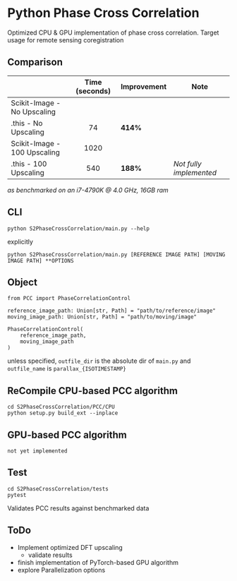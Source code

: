 # Python Phase Cross Correlation

Optimized CPU & GPU implementation of phase cross correlation. Target usage for remote sensing coregistration

## Comparison

|                              | Time (seconds) | Improvement | Note                  |
|------------------------------|:--------------:|-------------|-----------------------|
| Scikit-Image - No Upscaling  |                |             |                       |
| .this - No Upscaling         |       74       |     **414%**    |                       |
| Scikit-Image - 100 Upscaling |      1020      |             |                       |
|     .this - 100 Upscaling    |       540      |     **188%**    | *Not fully implemented* |

*as benchmarked on an i7-4790K @ 4.0 GHz, 16GB ram*

## CLI

    python S2PhaseCrossCorrelation/main.py --help

 explicitly

    python S2PhaseCrossCorrelation/main.py [REFERENCE IMAGE PATH] [MOVING IMAGE PATH] **OPTIONS

## Object

    from PCC import PhaseCorrelationControl
    
    reference_image_path: Union[str, Path] = "path/to/reference/image"
    moving_image_path: Union[str, Path] = "path/to/moving/image"
    
    PhaseCorrelationControl(
        reference_image_path,
        moving_image_path
    )

unless specified, `outfile_dir` is the absolute dir of `main.py` and `outfile_name` is `parallax_{ISOTIMESTAMP}`

## ReCompile CPU-based PCC algorithm

    cd S2PhaseCrossCorrelation/PCC/CPU
    python setup.py build_ext --inplace

## GPU-based PCC algorithm

    not yet implemented

## Test

    cd S2PhaseCrossCorrelation/tests
    pytest

Validates PCC results against benchmarked data

## ToDo

- Implement optimized DFT upscaling
  - validate results
- finish implementation of PyTorch-based GPU algorithm
- explore Parallelization options
